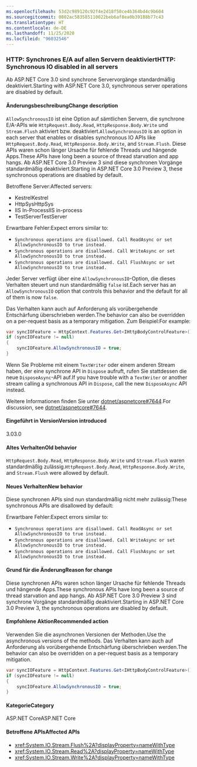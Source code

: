 ```yaml
---
ms.openlocfilehash: 53d2c989120c92f4e2d18f50ce4b364bd4c9b604
ms.sourcegitcommit: 0802ac583585110022beb6af8ea0b39188b77c43
ms.translationtype: HT
ms.contentlocale: de-DE
ms.lasthandoff: 11/25/2020
ms.locfileid: "96032546"
---
```

### <a name="http-synchronous-io-disabled-in-all-servers"></a><span data-ttu-id="9ac96-101">HTTP: Synchrones E/A auf allen Servern deaktiviert</span><span class="sxs-lookup"><span data-stu-id="9ac96-101">HTTP: Synchronous IO disabled in all servers</span></span>

<span data-ttu-id="9ac96-102">Ab ASP.NET Core 3.0 sind synchrone Servervorgänge standardmäßig deaktiviert.</span><span class="sxs-lookup"><span data-stu-id="9ac96-102">Starting with ASP.NET Core 3.0, synchronous server operations are disabled by default.</span></span>

#### <a name="change-description"></a><span data-ttu-id="9ac96-103">Änderungsbeschreibung</span><span class="sxs-lookup"><span data-stu-id="9ac96-103">Change description</span></span>

<span data-ttu-id="9ac96-104">`AllowSynchronousIO` ist eine Option auf sämtlichen Servern, die synchrone E/A-APIs wie `HttpRequest.Body.Read`, `HttpResponse.Body.Write` und `Stream.Flush` aktiviert bzw. deaktiviert.</span><span class="sxs-lookup"><span data-stu-id="9ac96-104">`AllowSynchronousIO` is an option in each server that enables or disables synchronous IO APIs like `HttpRequest.Body.Read`, `HttpResponse.Body.Write`, and `Stream.Flush`.</span></span> <span data-ttu-id="9ac96-105">Diese APIs waren schon länger Ursache für fehlende Threads und hängende Apps.</span><span class="sxs-lookup"><span data-stu-id="9ac96-105">These APIs have long been a source of thread starvation and app hangs.</span></span> <span data-ttu-id="9ac96-106">Ab ASP.NET Core 3.0 Preview 3 sind diese synchronen Vorgänge standardmäßig deaktiviert.</span><span class="sxs-lookup"><span data-stu-id="9ac96-106">Starting in ASP.NET Core 3.0 Preview 3, these synchronous operations are disabled by default.</span></span>

<span data-ttu-id="9ac96-107">Betroffene Server:</span><span class="sxs-lookup"><span data-stu-id="9ac96-107">Affected servers:</span></span>

- <span data-ttu-id="9ac96-108">Kestrel</span><span class="sxs-lookup"><span data-stu-id="9ac96-108">Kestrel</span></span>
- <span data-ttu-id="9ac96-109">HttpSys</span><span class="sxs-lookup"><span data-stu-id="9ac96-109">HttpSys</span></span>
- <span data-ttu-id="9ac96-110">IIS In-Process</span><span class="sxs-lookup"><span data-stu-id="9ac96-110">IIS in-process</span></span>
- <span data-ttu-id="9ac96-111">TestServer</span><span class="sxs-lookup"><span data-stu-id="9ac96-111">TestServer</span></span>

<span data-ttu-id="9ac96-112">Erwartbare Fehler:</span><span class="sxs-lookup"><span data-stu-id="9ac96-112">Expect errors similar to:</span></span>

- `Synchronous operations are disallowed. Call ReadAsync or set AllowSynchronousIO to true instead.`
- `Synchronous operations are disallowed. Call WriteAsync or set AllowSynchronousIO to true instead.`
- `Synchronous operations are disallowed. Call FlushAsync or set AllowSynchronousIO to true instead.`

<span data-ttu-id="9ac96-113">Jeder Server verfügt über eine `AllowSynchronousIO`-Option, die dieses Verhalten steuert und nun standardmäßig `false` ist.</span><span class="sxs-lookup"><span data-stu-id="9ac96-113">Each server has an `AllowSynchronousIO` option that controls this behavior and the default for all of them is now `false`.</span></span>

<span data-ttu-id="9ac96-114">Das Verhalten kann auch auf Anforderung als vorübergehende Entschärfung überschrieben werden.</span><span class="sxs-lookup"><span data-stu-id="9ac96-114">The behavior can also be overridden on a per-request basis as a temporary mitigation.</span></span> <span data-ttu-id="9ac96-115">Zum Beispiel:</span><span class="sxs-lookup"><span data-stu-id="9ac96-115">For example:</span></span>

```csharp
var syncIOFeature = HttpContext.Features.Get<IHttpBodyControlFeature>();
if (syncIOFeature != null)
{
    syncIOFeature.AllowSynchronousIO = true;
}
```

<span data-ttu-id="9ac96-116">Wenn Sie Probleme mit einem `TextWriter` oder einem anderen Stream haben, der eine synchrone API in `Dispose` aufruft, rufen Sie stattdessen die neue `DisposeAsync`-API auf.</span><span class="sxs-lookup"><span data-stu-id="9ac96-116">If you have trouble with a `TextWriter` or another stream calling a synchronous API in `Dispose`, call the new `DisposeAsync` API instead.</span></span>

<span data-ttu-id="9ac96-117">Weitere Informationen finden Sie unter [dotnet/aspnetcore#7644](https://github.com/dotnet/aspnetcore/issues/7644).</span><span class="sxs-lookup"><span data-stu-id="9ac96-117">For discussion, see [dotnet/aspnetcore#7644](https://github.com/dotnet/aspnetcore/issues/7644).</span></span>

#### <a name="version-introduced"></a><span data-ttu-id="9ac96-118">Eingeführt in Version</span><span class="sxs-lookup"><span data-stu-id="9ac96-118">Version introduced</span></span>

<span data-ttu-id="9ac96-119">3.0</span><span class="sxs-lookup"><span data-stu-id="9ac96-119">3.0</span></span>

#### <a name="old-behavior"></a><span data-ttu-id="9ac96-120">Altes Verhalten</span><span class="sxs-lookup"><span data-stu-id="9ac96-120">Old behavior</span></span>

<span data-ttu-id="9ac96-121">`HttpRequest.Body.Read`, `HttpResponse.Body.Write` und `Stream.Flush` waren standardmäßig zulässig.</span><span class="sxs-lookup"><span data-stu-id="9ac96-121">`HttpRequest.Body.Read`, `HttpResponse.Body.Write`, and `Stream.Flush` were allowed by default.</span></span>

#### <a name="new-behavior"></a><span data-ttu-id="9ac96-122">Neues Verhalten</span><span class="sxs-lookup"><span data-stu-id="9ac96-122">New behavior</span></span>

<span data-ttu-id="9ac96-123">Diese synchronen APIs sind nun standardmäßig nicht mehr zulässig:</span><span class="sxs-lookup"><span data-stu-id="9ac96-123">These synchronous APIs are disallowed by default:</span></span>

<span data-ttu-id="9ac96-124">Erwartbare Fehler:</span><span class="sxs-lookup"><span data-stu-id="9ac96-124">Expect errors similar to:</span></span>

- `Synchronous operations are disallowed. Call ReadAsync or set AllowSynchronousIO to true instead.`
- `Synchronous operations are disallowed. Call WriteAsync or set AllowSynchronousIO to true instead.`
- `Synchronous operations are disallowed. Call FlushAsync or set AllowSynchronousIO to true instead.`

#### <a name="reason-for-change"></a><span data-ttu-id="9ac96-125">Grund für die Änderung</span><span class="sxs-lookup"><span data-stu-id="9ac96-125">Reason for change</span></span>

<span data-ttu-id="9ac96-126">Diese synchronen APIs waren schon länger Ursache für fehlende Threads und hängende Apps.</span><span class="sxs-lookup"><span data-stu-id="9ac96-126">These synchronous APIs have long been a source of thread starvation and app hangs.</span></span> <span data-ttu-id="9ac96-127">Ab ASP.NET Core 3.0 Preview 3 sind synchrone Vorgänge standardmäßig deaktiviert.</span><span class="sxs-lookup"><span data-stu-id="9ac96-127">Starting in ASP.NET Core 3.0 Preview 3, the synchronous operations are disabled by default.</span></span>

#### <a name="recommended-action"></a><span data-ttu-id="9ac96-128">Empfohlene Aktion</span><span class="sxs-lookup"><span data-stu-id="9ac96-128">Recommended action</span></span>

<span data-ttu-id="9ac96-129">Verwenden Sie die asynchronen Versionen der Methoden.</span><span class="sxs-lookup"><span data-stu-id="9ac96-129">Use the asynchronous versions of the methods.</span></span> <span data-ttu-id="9ac96-130">Das Verhalten kann auch auf Anforderung als vorübergehende Entschärfung überschrieben werden.</span><span class="sxs-lookup"><span data-stu-id="9ac96-130">The behavior can also be overridden on a per-request basis as a temporary mitigation.</span></span>

```csharp
var syncIOFeature = HttpContext.Features.Get<IHttpBodyControlFeature>();
if (syncIOFeature != null)
{
    syncIOFeature.AllowSynchronousIO = true;
}
```

#### <a name="category"></a><span data-ttu-id="9ac96-131">Kategorie</span><span class="sxs-lookup"><span data-stu-id="9ac96-131">Category</span></span>

<span data-ttu-id="9ac96-132">ASP.NET Core</span><span class="sxs-lookup"><span data-stu-id="9ac96-132">ASP.NET Core</span></span>

#### <a name="affected-apis"></a><span data-ttu-id="9ac96-133">Betroffene APIs</span><span class="sxs-lookup"><span data-stu-id="9ac96-133">Affected APIs</span></span>

- <xref:System.IO.Stream.Flush%2A?displayProperty=nameWithType>
- <xref:System.IO.Stream.Read%2A?displayProperty=nameWithType>
- <xref:System.IO.Stream.Write%2A?displayProperty=nameWithType>

<!--

#### Affected APIs

- `Overload:System.IO.Stream.Flush`
- `Overload:System.IO.Stream.Read`
- `Overload:System.IO.Stream.Write`

-->
